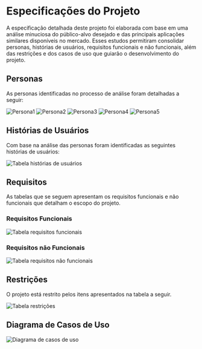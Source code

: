 # Especificações do Projeto

A especificação detalhada deste projeto foi elaborada com base em uma análise minuciosa do público-alvo desejado e das principais aplicações similares disponíveis no mercado. Esses estudos permitiram consolidar personas, histórias de usuários, requisitos funcionais e não funcionais, além das restrições e dos casos de uso que guiarão o desenvolvimento do projeto.

## Personas

As personas identificadas no processo de análise foram detalhadas a seguir:

<img src="https://github.com/ICEI-PUC-Minas-PMV-SInt/pmv-sint-2024-2-e2-proj-front-t1-grupo2-eixo2-projeto/blob/main/docs/img/Andressa.png" alt="Persona1"/>

<img src="https://github.com/ICEI-PUC-Minas-PMV-ADS/pmv-sint-2024-2-e2-proj-front-t1-grupo2-eixo2-projeto/docs/img/Igor.png" alt="Persona2"/>

<img src="https://github.com/ICEI-PUC-Minas-PMV-ADS/pmv-sint-2024-2-e2-proj-front-t1-grupo2-eixo2-projeto/docs/img/Edson.png" alt="Persona3"/>

<img src="https://github.com/ICEI-PUC-Minas-PMV-ADS/pmv-sint-2024-2-e2-proj-front-t1-grupo2-eixo2-projeto/docs/img/Juliana.png" alt="Persona4"/>

<img src="https://github.com/ICEI-PUC-Minas-PMV-ADS/pmv-sint-2024-2-e2-proj-front-t1-grupo2-eixo2-projeto/docs/img/Rafael.png" alt="Persona5"/>


## Histórias de Usuários

Com base na análise das personas foram identificadas as seguintes histórias de usuários:

<img src="https://github.com/ICEI-PUC-Minas-PMV-ADS/pmv-sint-2024-2-e2-proj-front-t1-grupo2-eixo2-projeto/docs/img/historia-usuarios.png" alt="Tabela histórias de usuários"/>

## Requisitos

As tabelas que se seguem apresentam os requisitos funcionais e não funcionais que detalham o escopo do projeto.

### Requisitos Funcionais

<img src="https://github.com/ICEI-PUC-Minas-PMV-ADS/pmv-sint-2024-2-e2-proj-front-t1-grupo2-eixo2-projeto/docs/img/requisitos-funcionais.png" alt="Tabela requisitos funcionais"/>

### Requisitos não Funcionais

<img src="https://github.com/ICEI-PUC-Minas-PMV-ADS/pmv-sint-2024-2-e2-proj-front-t1-grupo2-eixo2-projeto/docs/img/requisitos-nao-funcionais.png" alt="Tabela requisitos não funcionais"/>

## Restrições

O projeto está restrito pelos itens apresentados na tabela a seguir.

<img src="https://github.com/ICEI-PUC-Minas-PMV-ADS/pmv-sint-2024-2-e2-proj-front-t1-grupo2-eixo2-projeto/docs/img/restricoes.png" alt="Tabela restrições"/>

## Diagrama de Casos de Uso

<img src="https://github.com/ICEI-PUC-Minas-PMV-ADS/pmv-sint-2024-2-e2-proj-front-t1-grupo2-eixo2-projeto/docs/img/casos-de-uso.png" alt="Diagrama de casos de uso"/>
